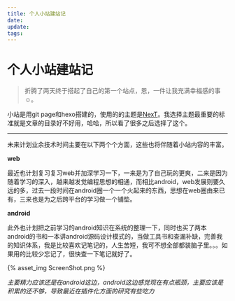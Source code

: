 ```yaml
---
title: 个人小站建站记
date: 
update:
tags:
---
```

# 个人小站建站记

> 折腾了两天终于搭起了自己的第一个站点，恩，一件让我充满幸福感的事☺️。

小站是用git page和hexo搭建的，使用的的主题是[NexT](https://github.com/iissnan/hexo-theme-next)。我选择主题最重要的标准就是文章的目录好不好用，哈哈，所以看了很多之后选择了这个。


------

未来计划业余技术时间主要在以下两个个方面，这些也将伴随着小站内容的丰富。

**web**

最近也计划复习复习web并加深学习一下，一来是为了自己玩的更爽，二来是因为随着学习的深入，越来越发觉编程思想的相通，而相比android，web发展则要久远的多，过去一段时间在android圈一个一个火起来的东西，思想在web圈由来已有，三来也是为之后跨平台的学习做一个铺垫。

**android**

此外也计划把之前学习的android知识在系统的整理一下，同时也买了两本android的书和一本讲android源码设计模式的，当做工具书和查漏补缺，完善我的知识体系，我是比较喜欢记笔记的，人生苦短，我可不想全部都装脑子里。。。如果用的比较少忘记了，很快查一下笔记就好了。

{% asset_img ScreenShot.png  %}


*主要精力应该还是在android这边，android这边感觉现在有点瓶颈，主要应该是积累的还不够，导致最近在插件化方面的研究有些吃力*



